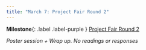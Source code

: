 ```yaml
---
title: "March 7: Project Fair Round 2"
---
```


**Milestone**{: .label .label-purple } [Project Fair Round 2](https://canvas.uw.edu/courses/1696045/assignments/8798317)

*Poster session + Wrap up.* 
*No readings or responses*
